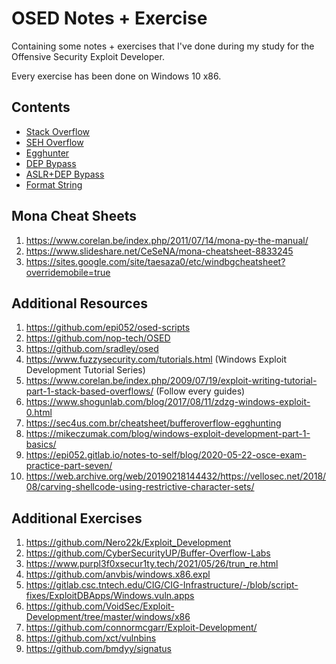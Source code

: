 # OSED Notes + Exercise

Containing some notes + exercises that I've done during my study for the Offensive Security Exploit Developer. 

Every exercise has been done on Windows 10 x86.

## Contents
- [Stack Overflow](https://github.com/mrtouch93/OSED-Notes/tree/main/1.stack_overflow)
- [SEH Overflow](https://github.com/mrtouch93/OSED-Notes/tree/main/2.seh-overflow)
- [Egghunter](https://github.com/mrtouch93/OSED-Notes/tree/main/3.egghunter)
- [DEP Bypass](https://github.com/mrtouch93/OSED-Notes/tree/main/5.dep_bypass)
- [ASLR+DEP Bypass](https://github.com/mrtouch93/OSED-Notes/tree/main/6.asrl_enabled)
- [Format String](https://github.com/mrtouch93/OSED-Notes/tree/main/7.format_strings)

## Mona Cheat Sheets
1. https://www.corelan.be/index.php/2011/07/14/mona-py-the-manual/
2. https://www.slideshare.net/CeSeNA/mona-cheatsheet-8833245
3. https://sites.google.com/site/taesaza0/etc/windbgcheatsheet?overridemobile=true

## Additional Resources
1. https://github.com/epi052/osed-scripts
2. https://github.com/nop-tech/OSED
3. https://github.com/sradley/osed
4. https://www.fuzzysecurity.com/tutorials.html (Windows Exploit Development Tutorial Series)
5. https://www.corelan.be/index.php/2009/07/19/exploit-writing-tutorial-part-1-stack-based-overflows/ (Follow every guides)
6. https://www.shogunlab.com/blog/2017/08/11/zdzg-windows-exploit-0.html
7. https://sec4us.com.br/cheatsheet/bufferoverflow-egghunting
8. https://mikeczumak.com/blog/windows-exploit-development-part-1-basics/
9. https://epi052.gitlab.io/notes-to-self/blog/2020-05-22-osce-exam-practice-part-seven/
10. https://web.archive.org/web/20190218144432/https://vellosec.net/2018/08/carving-shellcode-using-restrictive-character-sets/

## Additional Exercises
1. https://github.com/Nero22k/Exploit_Development
2. https://github.com/CyberSecurityUP/Buffer-Overflow-Labs
3. https://www.purpl3f0xsecur1ty.tech/2021/05/26/trun_re.html
4. https://github.com/anvbis/windows.x86.expl
5. https://gitlab.csc.tntech.edu/CIG/CIG-Infrastructure/-/blob/script-fixes/ExploitDBApps/Windows.vuln.apps
6. https://github.com/VoidSec/Exploit-Development/tree/master/windows/x86
7. https://github.com/connormcgarr/Exploit-Development/
8. https://github.com/xct/vulnbins
9. https://github.com/bmdyy/signatus
